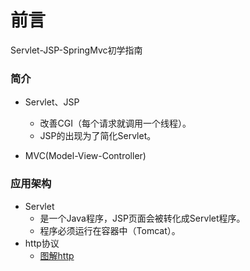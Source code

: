 # 前言

Servlet-JSP-SpringMvc初学指南

### 简介

- Servlet、JSP
  - 改善CGI（每个请求就调用一个线程）。
  - JSP的出现为了简化Servlet。

- MVC(Model-View-Controller)

### 应用架构 

- Servlet
  - 是一个Java程序，JSP页面会被转化成Servlet程序。
  - 程序必须运行在容器中（Tomcat）。
- http协议
  - [图解http](https://github.com/tujietg/Notes/tree/master/HTTP)



### 